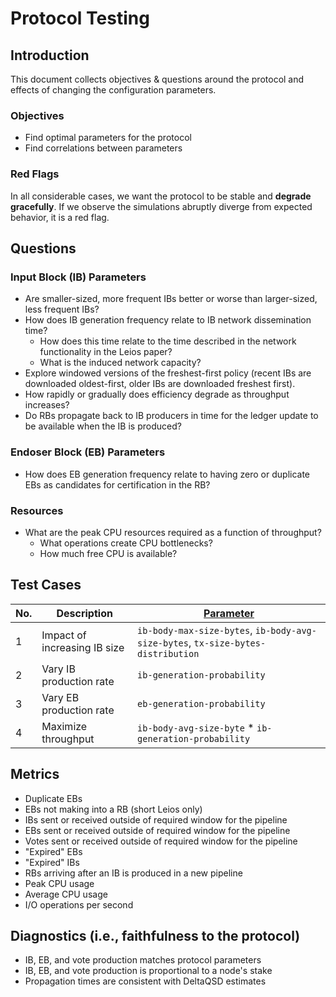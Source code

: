 # Protocol Testing

## Introduction

This document collects objectives & questions around the protocol and effects of
changing the configuration parameters.

### Objectives

- Find optimal parameters for the protocol
- Find correlations between parameters

### Red Flags

In all considerable cases, we want the protocol to be stable and **degrade
gracefully**. If we observe the simulations abruptly diverge from expected
behavior, it is a red flag.

## Questions

### Input Block (IB) Parameters

- Are smaller-sized, more frequent IBs better or worse than larger-sized, less frequent IBs?
- How does IB generation frequency relate to IB network dissemination time?
    - How does this time relate to the time described in the network functionality in the Leios paper?
    - What is the induced network capacity?
- Explore windowed versions of the freshest-first policy (recent IBs are downloaded oldest-first, older IBs are downloaded freshest first).
- How rapidly or gradually does efficiency degrade as throughput increases?
- Do RBs propagate back to IB producers in time for the ledger update to be available when the IB is produced?

### Endoser Block (EB) Parameters
- How does EB generation frequency relate to having zero or duplicate EBs as candidates for certification in the RB?

### Resources

- What are the peak CPU resources required as a function of throughput?
    - What operations create CPU bottlenecks?
    - How much free CPU is available?

## Test Cases

| No. | Description                  | [Parameter](../data/simulation/config.d.ts)                                      |
| --- | ---------------------------- | -------------------------------------------------------------------------------- |
| 1   | Impact of increasing IB size | `ib-body-max-size-bytes`, `ib-body-avg-size-bytes`, `tx-size-bytes-distribution` |
| 2   | Vary IB production rate      | `ib-generation-probability`                                                      |
| 3   | Vary EB production rate      | `eb-generation-probability`                                                      |
| 4   | Maximize throughput          | `ib-body-avg-size-byte` * `ib-generation-probability`                            |

## Metrics

- Duplicate EBs
- EBs not making into a RB (short Leios only)
- IBs sent or received outside of required window for the pipeline
- EBs sent or received outside of required window for the pipeline
- Votes sent or received outside of required window for the pipeline
- "Expired" EBs
- "Expired" IBs
- RBs arriving after an IB is produced in a new pipeline
- Peak CPU usage
- Average CPU usage
- I/O operations per second

## Diagnostics (i.e., faithfulness to the protocol)

- IB, EB, and vote production matches protocol parameters
- IB, EB, and vote production is proportional to a node's stake
- Propagation times are consistent with DeltaQSD estimates
